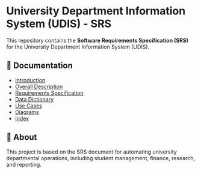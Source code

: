 # University Department Information System (UDIS) - SRS

This repository contains the **Software Requirements Specification (SRS)** for the University Department Information System (UDIS).

## 📂 Documentation

- [Introduction](docs/01-introduction.md)
- [Overall Description](docs/02-overall-description.md)
- [Requirements Specification](docs/03-requirements-spec.md)
- [Data Dictionary](docs/04-data-dictionary.md)
- [Use Cases](docs/05-use-cases.md)
- [Diagrams](docs/06-diagrams.md)
- [Index](docs/07-index.md)

## 📌 About
This project is based on the SRS document for automating university departmental operations, including student management, finance, research, and reporting.
